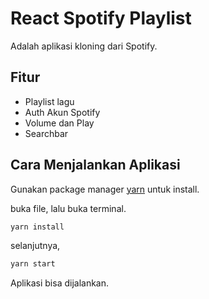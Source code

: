 # React Spotify Playlist 

Adalah aplikasi kloning dari Spotify.

## Fitur 

- Playlist lagu
- Auth Akun Spotify
- Volume dan Play
- Searchbar


## Cara Menjalankan Aplikasi

Gunakan package manager [yarn](https://yarnpkg.com/getting-started/install) untuk install.

buka file, lalu buka terminal.
```bash
yarn install
```
selanjutnya,
```bash
yarn start
```
Aplikasi bisa dijalankan.